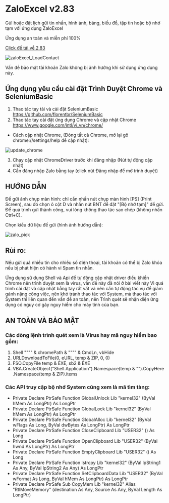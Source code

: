 # ZaloExcel v2.83
 Gửi hoặc đặt lịch gửi tin nhắn, hình ảnh, bảng, biểu đồ, tập tin hoặc bộ nhớ tạm với ứng dụng ZaloExcel

Ứng dụng an toàn và miễn phí 100%

[Click để tải về 2.83](https://github.com/SanbiVN/ZaloExcel/releases/tag/ZaloExcel)


![zaloExcel_LoadContact](https://github.com/SanbiVN/ZaloExcel/assets/58664571/93cd8193-6a79-4c92-98f6-02a19cf434ec)

Vấn đề bảo mật tài khoản Zalo không bị ảnh hưởng khi sử dụng ứng dụng này.

## Ứng dụng yêu cầu cài đặt Trình Duyệt Chrome và SeleniumBasic

1. Thao tác tay tải và cài đặt SeleniumBasic
 https://github.com/florentbr/SeleniumBasic
2. Thao tác tay cài đặt ứng dụng Chrome và cập nhật Chrome
 https://www.google.com/intl/vi_vn/chrome/
 
 - Cách cập nhật Chrome, (Đóng tất cả Chrome, mở lại gõ chrome://settings/help để cập nhật):
 
![update_chrome](https://user-images.githubusercontent.com/58664571/160245788-15983109-eaca-44dd-a78d-815493e2f7e6.gif)


3. Chạy cập nhật ChromeDriver trước khi đăng nhập (Nút tự động cập nhật)
4. Cần đăng nhập Zalo bằng tay (click nút Đăng nhập để mở trình duyệt)

## HƯỚNG DẪN

Để gửi ảnh chụp màn hình: chỉ cần nhấn nút chụp màn hình [PS] (Print Screen), sau đó chọn ô cột D và nhấn nút BNT để đặt "[Bộ nhớ tạm]" để gửi. Để quá trình gửi thành công, vui lòng không thao tác sao chép (không nhấn Ctrl+C).

Chọn kiểu dữ liệu để gửi (hình ảnh hướng dẫn):

![zalo_pick](https://user-images.githubusercontent.com/58664571/160544552-41b74783-6fe4-44f8-aa0d-b8c28ffb0df1.gif)


## Rủi ro:
Nếu gửi quá nhiều tin cho nhiều số điện thoại, tài khoản có thể bị Zalo khóa nếu bị phát hiện có hành vi Spam tin nhắn.


Ứng dụng sử dụng Shell và Api để tự động cập nhật driver điều khiển Chrome nên trình duyệt xem là virus, vấn đề này đã nói ở bài viết này
Vì quá trình cài đặt và cập nhật bằng tay rất vất vả nên cần tự động tác vụ để giảm gánh nặng công việc, nên khó tránh thao tác với System, mà thao tác với System thì liên quan đến vấn đề an toàn, nên Trình quét sẽ nhận diện ứng dụng có nguy cơ gây nguy hiểm cho máy tính của bạn.



## AN TOÀN VÀ BẢO MẬT
### Các dòng lệnh trình quét xem là Virus hay mã nguy hiểm bao gồm:
1. Shell """" & chromePath & """" & CmdLn, vbHide
2. URLDownloadToFile(0, eURL, temp & ZIP, 0, 0)
3. FSO.CopyFile temp & EXE, sb2 & EXE
4. VBA.CreateObject("Shell.Application").Namespace(temp & "\").CopyHere .Namespace(temp & ZIP).items

### Các API truy cập bộ nhớ System cũng xem là mã tìm tàng:
- Private Declare PtrSafe Function GlobalUnlock Lib "kernel32" (ByVal hMem As LongPtr) As LongPtr
- Private Declare PtrSafe Function GlobalLock Lib "kernel32" (ByVal hMem As LongPtr) As LongPtr
- Private Declare PtrSafe Function GlobalAlloc Lib "kernel32" (ByVal wFlags As Long, ByVal dwBytes As LongPtr) As LongPtr
- Private Declare PtrSafe Function CloseClipboard Lib "USER32" () As Long
- Private Declare PtrSafe Function OpenClipboard Lib "USER32" (ByVal hwnd As LongPtr) As LongPtr
- Private Declare PtrSafe Function EmptyClipboard Lib "USER32" () As Long
- Private Declare PtrSafe Function lstrcpy Lib "kernel32" (ByVal lpString1 As Any, ByVal lpString2 As Any) As LongPtr
- Private Declare PtrSafe Function SetClipboardData Lib "USER32" (ByVal wFormat As Long, ByVal hMem As LongPtr) As LongPtr
- Private Declare PtrSafe Sub CopyMem Lib "kernel32" Alias "RtlMoveMemory" (destination As Any, Source As Any, ByVal Length As LongPtr)
  
